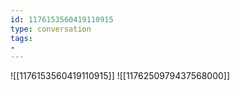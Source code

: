 ```yaml
---
id: 1176153560419110915
type: conversation
tags:
- 
---
```

![[1176153560419110915]]
![[1176250979437568000]]


